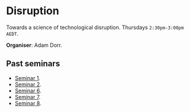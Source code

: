 # Disruption

Towards a science of technological disruption. Thursdays `2:30pm-3:00pm AEDT`.

**Organiser**: Adam Dorr.

## Past seminars

* [Seminar 1](https://youtu.be/4PDfwkXpXxk0).
* [Seminar 2](https://youtu.be/nIZp83suxhg).
* [Seminar 6](https://youtu.be/kzxozwtvTCo).
* [Seminar 7](https://youtu.be/8geMAz9hlSA).
* [Seminar 8](https://youtu.be/M7rXA9T05qQ).
